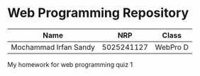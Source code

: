 # Web Programming Repository

| Name | NRP | Class |
| ---- | --- | ----- |
| Mochammad Irfan Sandy | 5025241127 | WebPro D |

My homework for web programming quiz 1
